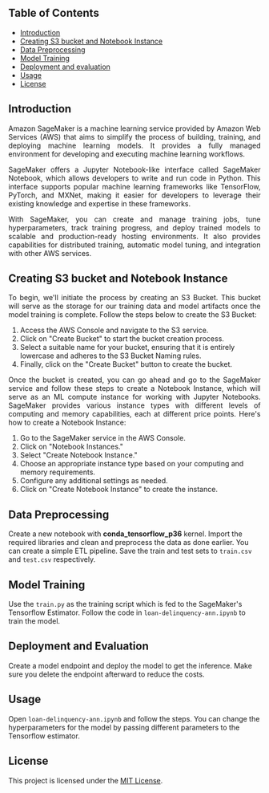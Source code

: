 ## Table of Contents

- [Introduction](#introduction)
- [Creating S3 bucket and Notebook Instance](#creating-s3-bucket-and-notebook-instance)
- [Data Preprocessing](#data-preprocessing)
- [Model Training](#model-training)
- [Deployment and evaluation](#deployment-and-evaluation)
- [Usage](#usage)
- [License](#license)

## Introduction
<p align='justify'>Amazon SageMaker is a machine learning service provided by Amazon Web Services (AWS) that aims to simplify the process of building, 
training, and deploying machine learning models. It provides a fully managed environment for developing and executing machine learning workflows. </p>

 <p align='justify'> SageMaker offers a Jupyter Notebook-like interface called SageMaker Notebook, which allows developers to write and run code in Python. This interface supports
popular machine learning frameworks like TensorFlow, PyTorch, and MXNet, making it easier for developers to leverage their existing knowledge and expertise 
in these frameworks.</p>

<p align='justify'>  With SageMaker, you can create and manage training jobs, tune hyperparameters, track training progress, and deploy trained models to scalable and 
production-ready hosting environments. It also provides capabilities for distributed training, automatic model tuning, and integration with other AWS services.
</p>

## Creating S3 bucket and Notebook Instance
<p align='justify'>To begin, we'll initiate the process by creating an S3 Bucket. This bucket will serve as the storage for our training data and model artifacts once the model 
training is complete. Follow the steps below to create the S3 Bucket:</p>

1. Access the AWS Console and navigate to the S3 service.
2. Click on "Create Bucket" to start the bucket creation process.
3. Select a suitable name for your bucket, ensuring that it is entirely lowercase and adheres to the S3 Bucket Naming rules.
4. Finally, click on the "Create Bucket" button to create the bucket.

<p align='justify'>Once the bucket is created, you can go ahead and go to the SageMaker service and follow these steps to create a Notebook Instance, which will serve as an ML compute instance 
for working with Jupyter Notebooks. SageMaker provides various instance types with different levels of computing and memory capabilities, each at different 
price points. Here's how to create a Notebook Instance:</p>

1. Go to the SageMaker service in the AWS Console.
2. Click on "Notebook Instances."
3. Select "Create Notebook Instance."
4. Choose an appropriate instance type based on your computing and memory requirements.
5. Configure any additional settings as needed.
6. Click on "Create Notebook Instance" to create the instance.

## Data Preprocessing
Create a new notebook with **conda_tensorflow_p36** kernel. Import the required libraries and clean and preprocess the data as done earlier. You can create a simple ETL pipeline. 
Save the train and test sets to `train.csv` and `test.csv` respectively.

## Model Training
Use the `train.py` as the training script which is fed to the SageMaker's Tensorflow Estimator. Follow the code in `loan-delinquency-ann.ipynb` to train the model.

## Deployment and Evaluation
Create a model endpoint and deploy the model to get the inference. Make sure you delete the endpoint afterward to reduce the costs.

## Usage
Open `loan-delinquency-ann.ipynb` and follow the steps. You can change the hyperparameters for the model by passing different parameters to the Tensorflow estimator.

## License
This project is licensed under the [MIT License](LICENSE).
